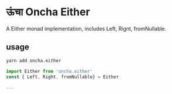 # ऊंचा Oncha Either
A Either monad implementation, includes Left, Rignt, fromNullable.

## usage
``` bash
yarn add oncha.either
```

``` JavaScript
import Either from 'oncha.either'
const { Left, Right, fromNullable} = Either

...
```